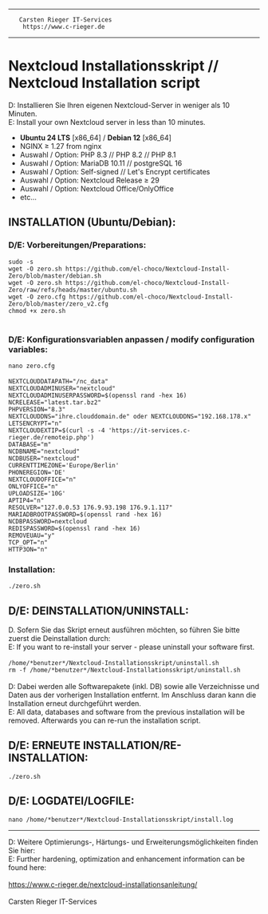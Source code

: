 *********************************************
       Carsten Rieger IT-Services
        https://www.c-rieger.de
*********************************************

# Nextcloud Installationsskript // Nextcloud Installation script
D: Installieren Sie Ihren eigenen Nextcloud-Server in weniger als 10 Minuten.<br>
E: Install your own Nextcloud server in less than 10 minutes.

* <b>Ubuntu 24 LTS</b> [x86_64] / <b>Debian 12</b> [x86_64] 
* NGINX ≥ 1.27 from nginx
* Auswahl / Option: PHP 8.3 // PHP 8.2 // PHP 8.1
* Auswahl / Option: MariaDB 10.11 // postgreSQL 16
* Auswahl / Option: Self-signed // Let's Encrypt certificates
* Auswahl / Option: Nextcloud Release ≥ 29<br>
* Auswahl / Option: Nextcloud Office/OnlyOffice
* etc...

<h2>INSTALLATION (Ubuntu/Debian):</h2>
<h3>D/E: Vorbereitungen/Preparations:</h3>
<code>sudo -s</code><br>
<code>wget -O zero.sh https://github.com/el-choco/Nextcloud-Install-Zero/blob/master/debian.sh</code><br>
<code>wget -O zero.sh https://github.com/el-choco/Nextcloud-Install-Zero/raw/refs/heads/master/ubuntu.sh</code><br>
<code>wget -O zero.cfg https://github.com/el-choco/Nextcloud-Install-Zero/blob/master/zero_v2.cfg</code><br>
<code>chmod +x zero.sh</code><br> <br>
<h3>D/E: Konfigurationsvariablen anpassen / modify configuration variables:</h3></code>
<code>nano zero.cfg</code><br> <br>
<code>NEXTCLOUDDATAPATH="/nc_data"
NEXTCLOUDADMINUSER="nextcloud"
NEXTCLOUDADMINUSERPASSWORD=$(openssl rand -hex 16)
NCRELEASE="latest.tar.bz2"
PHPVERSION="8.3"
NEXTCLOUDDNS="ihre.clouddomain.de" oder NEXTCLOUDDNS="192.168.178.x"
LETSENCRYPT="n"
NEXTCLOUDEXTIP=$(curl -s -4 'https://it-services.c-rieger.de/remoteip.php')
DATABASE="m"
NCDBNAME="nextcloud"
NCDBUSER="nextcloud"
CURRENTTIMEZONE='Europe/Berlin'
PHONEREGION='DE'
NEXTCLOUDOFFICE="n"
ONLYOFFICE="n"
UPLOADSIZE='10G'
APTIP4="n"
RESOLVER="127.0.0.53 176.9.93.198 176.9.1.117"
MARIADBROOTPASSWORD=$(openssl rand -hex 16)
NCDBPASSWORD=nextcloud
REDISPASSWORD=$(openssl rand -hex 16)
REMOVEUAU="y"
TCP_OPT="n"
HTTP3ON="n"</code>
<h3>Installation:</h3>
<code>./zero.sh</code>
<h2>D/E: DEINSTALLATION/UNINSTALL:</h2>
D. Sofern Sie das Skript erneut ausführen möchten, so führen Sie bitte zuerst die Deinstallation durch:<br>
E: If you want to re-install your server - please uninstall your software first.<br> <br>
<code>/home/*benutzer*/Nextcloud-Installationsskript/uninstall.sh</code><br>
<code>rm -f /home/*benutzer*/Nextcloud-Installationsskript/uninstall.sh</code><br> <br>
D: Dabei werden alle Softwarepakete (inkl. DB) sowie alle Verzeichnisse und Daten aus der vorherigen Installation entfernt. Im Anschluss daran kann die Installation erneut durchgeführt werden.<br>
E: All data, databases and software from the previous installation will be removed. Afterwards you can re-run the installation script.<br>
<h2>D/E: ERNEUTE INSTALLATION/RE-INSTALLATION:</h2>
<code>./zero.sh</code><br>
<h2>D/E: LOGDATEI/LOGFILE:</h2>
<code>nano /home/*benutzer*/Nextcloud-Installationsskript/install.log</code><br>

-----------------------------------------------------------------------------------

D: Weitere Optimierungs-, Härtungs- und Erweiterungsmöglichkeiten finden Sie hier:<br>
E: Further hardening, optimization and enhancement information can be found here:<br>&nbsp;<br>
https://www.c-rieger.de/nextcloud-installationsanleitung/<br>&nbsp;<br>
Carsten Rieger IT-Services
